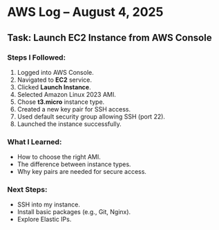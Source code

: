 # AWS Log – August 4, 2025

## Task: Launch EC2 Instance from AWS Console

### Steps I Followed:
1. Logged into AWS Console.
2. Navigated to **EC2** service.
3. Clicked **Launch Instance**.
4. Selected Amazon Linux 2023 AMI.
5. Chose **t3.micro** instance type.
6. Created a new key pair for SSH access.
7. Used default security group allowing SSH (port 22).
8. Launched the instance successfully.

### What I Learned:
- How to choose the right AMI.
- The difference between instance types.
- Why key pairs are needed for secure access.

### Next Steps:
- SSH into my instance.
- Install basic packages (e.g., Git, Nginx).
- Explore Elastic IPs.

